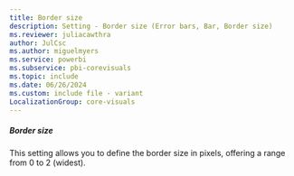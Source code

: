 ```yaml
---
title: Border size
description: Setting - Border size (Error bars, Bar, Border size)
ms.reviewer: juliacawthra
author: JulCsc
ms.author: miguelmyers
ms.service: powerbi
ms.subservice: pbi-corevisuals
ms.topic: include
ms.date: 06/26/2024
ms.custom: include file - variant
LocalizationGroup: core-visuals
---
```

##### Border size

This setting allows you to define the border size in pixels, offering a range from 0 to 2 (widest).
